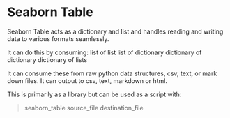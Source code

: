# Seaborn Table
Seaborn Table acts as a dictionary and list and handles reading and writing data 
to various formats seamlessly.

It can do this by consuming:
    list of list
    list of dictionary
    dictionary of dictionary
    dictionary of lists

It can consume these from raw python data structures, csv, text,
or mark down files. It can output to csv, text, markdown or html.

This is primarily as a library but can be used as a script with:
> seaborn_table source_file destination_file